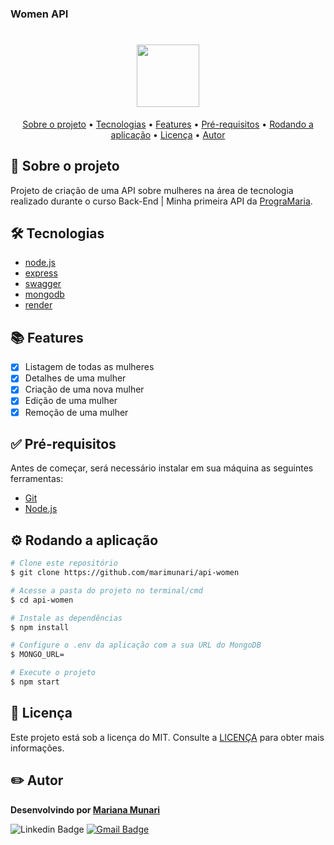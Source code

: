 ### Women API

<h1 align="center">
    <img src="https://freeiconshop.com/wp-content/uploads/edd/code-flat.png" width="100px" height="100px" />
</h1>

<p align="center">
 <a href="#bookmark_tabs-sobre-o-projeto">Sobre o projeto</a> •
 <a href="#hammer_and_wrench-tecnologias">Tecnologias</a> • 
 <a href="#books-features">Features</a> • 
 <a href="#white_check_mark-pré-requisitos">Pré-requisitos</a> • 
 <a href="#gear-rodando-a-aplicação">Rodando a aplicação</a> • 
 <a href="#memo-licença">Licença</a> • 
 <a href="#pencil2-autor">Autor</a> 
</p>

## :bookmark_tabs: Sobre o projeto

Projeto de criação de uma API sobre mulheres na área de tecnologia realizado durante o curso Back-End | Minha primeira API da [PrograMaria](https://www.programaria.org/).

## :hammer_and_wrench: Tecnologias

- [node.js](https://nodejs.org/)
- [express](https://expressjs.com/)
- [swagger](https://swagger.io/)
- [mongodb](https://www.mongodb.com/)
- [render](https://render.com/)

## :books: Features

- [x] Listagem de todas as mulheres
- [x] Detalhes de uma mulher
- [x] Criação de uma nova mulher
- [x] Edição de uma mulher
- [x] Remoção de uma mulher

## :white_check_mark: Pré-requisitos

Antes de começar, será necessário instalar em sua máquina as seguintes ferramentas:

- [Git](https://git-scm.com)
- [Node.js](https://nodejs.org/)

## :gear: Rodando a aplicação

```bash
# Clone este repositório
$ git clone https://github.com/marimunari/api-women

# Acesse a pasta do projeto no terminal/cmd
$ cd api-women

# Instale as dependências
$ npm install

# Configure o .env da aplicação com a sua URL do MongoDB
$ MONGO_URL=

# Execute o projeto
$ npm start
```

## :memo: Licença

Este projeto está sob a licença do MIT. Consulte a [LICENÇA](https://github.com/marimunari/api-women/blob/main/LICENSE) para obter mais informações.

## :pencil2: Autor

<b>Desenvolvindo por <a href="https://github.com/marimunari">Mariana Munari</a></b>

![Linkedin Badge](https://img.shields.io/badge/-Mariana_Munari-blue?style=flat-square&logo=Linkedin&logoColor=white&link=https://br.linkedin.com/in/mariana-munari)
[![Gmail Badge](https://img.shields.io/badge/marianamunari4@gmail.com-c14438?style=flat-square&logo=Gmail&logoColor=white&link=mailto:marianamunari4@gmail.com)](mailto:marianamunari4@gmail.com)
